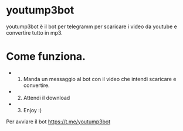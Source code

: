 # youtump3bot
youtump3bot è il bot per telegramm per scaricare i video da youtube e convertire tutto in mp3.

# Come funziona.
* 1) Manda un messaggio al bot con il video che intendi scaricare e convertire.
* 2) Attendi il download
* 3) Enjoy :)

Per avviare il bot https://t.me/youtump3bot

